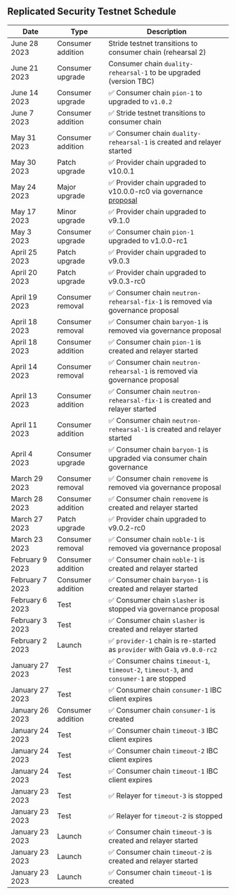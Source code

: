 ## Replicated Security Testnet Schedule

| Date            | Type              | Description                                                                                                                  |
| --------------- | ----------------- | ---------------------------------------------------------------------------------------------------------------------------- |
| June 28 2023    | Consumer addition | Stride testnet transitions to consumer chain (rehearsal 2)                                                                   |
| June 21 2023    | Consumer upgrade  | Consumer chain `duality-rehearsal-1` to be upgraded (version TBC)                                                            |
| June 14 2023    | Consumer upgrade  | ✅ Consumer chain `pion-1` to upgraded to `v1.0.2`                                                                            |
| June 7 2023     | Consumer addition | ✅ Stride testnet transitions to consumer chain                                                                               |
| May 31 2023     | Consumer addition | ✅ Consumer chain `duality-rehearsal-1` is created and relayer started                                                        |
| May 30 2023     | Patch upgrade     | ✅ Provider chain upgraded to v10.0.1                                                                                         |
| May 24 2023     | Major upgrade     | ✅ Provider chain upgraded to v10.0.0-rc0 via governance [proposal](https://explorer.rs-testnet.polypore.xyz/provider/gov/30) |
| May 17 2023     | Minor upgrade     | ✅ Provider chain upgraded to v9.1.0                                                                                          |
| May 3    2023   | Consumer upgrade  | ✅ Consumer chain `pion-1` upgraded to v1.0.0-rc1                                                                             |
| April 25 2023   | Patch upgrade     | ✅ Provider chain upgraded to v9.0.3                                                                                          |
| April 20 2023   | Patch upgrade     | ✅ Provider chain upgraded to v9.0.3-rc0                                                                                      |
| April 19 2023   | Consumer removal  | ✅ Consumer chain `neutron-rehearsal-fix-1` is removed via governance proposal                                                |
| April 18 2023   | Consumer removal  | ✅ Consumer chain `baryon-1` is removed via governance proposal                                                               |
| April 18 2023   | Consumer addition | ✅ Consumer chain `pion-1` is created and relayer started                                                                     |
| April 14 2023   | Consumer removal  | ✅ Consumer chain `neutron-rehearsal-1` is removed via governance proposal                                                    |
| April 13 2023   | Consumer addition | ✅ Consumer chain `neutron-rehearsal-fix-1` is created and relayer started                                                    |
| April 11 2023   | Consumer addition | ✅ Consumer chain `neutron-rehearsal-1` is created and relayer started                                                        |
| April 4  2023   | Consumer upgrade  | ✅ Consumer chain `baryon-1` is upgraded via consumer chain governance                                                        |
| March 29 2023   | Consumer removal  | ✅ Consumer chain `removeme` is removed via governance proposal                                                               |
| March 28 2023   | Consumer addition | ✅ Consumer chain `removeme` is created and relayer started                                                                   |
| March 27 2023   | Patch upgrade     | ✅ Provider chain upgraded to v9.0.2-rc0                                                                                      |
| March 23 2023   | Consumer removal  | ✅ Consumer chain `noble-1` is removed via governance proposal                                                                |
| February 9 2023 | Consumer addition | ✅ Consumer chain `noble-1` is created and relayer started                                                                    |
| February 7 2023 | Consumer addition | ✅ Consumer chain `baryon-1` is created and relayer started                                                                   |
| February 6 2023 | Test              | ✅ Consumer chain `slasher` is stopped via governance proposal                                                                |
| February 3 2023 | Test              | ✅ Consumer chain `slasher` is created and relayer started                                                                    |
| February 2 2023 | Launch            | ✅ `provider-1` chain is re-started as `provider` with Gaia `v9.0.0-rc2`                                                      |
| January 27 2023 | Test              | ✅ Consumer chains `timeout-1`, `timeout-2`, `timeout-3`, and `consumer-1` are stopped                                        |
| January 27 2023 | Test              | ✅ Consumer chain `consumer-1` IBC client expires                                                                             |
| January 26 2023 | Consumer addition | ✅ Consumer chain `consumer-1` is created                                                                                     |
| January 24 2023 | Test              | ✅ Consumer chain `timeout-3` IBC client expires                                                                              |
| January 24 2023 | Test              | ✅ Consumer chain `timeout-2` IBC client expires                                                                              |
| January 24 2023 | Test              | ✅ Consumer chain `timeout-1` IBC client expires                                                                              |
| January 23 2023 | Test              | ✅ Relayer for `timeout-3` is stopped                                                                                         |
| January 23 2023 | Test              | ✅ Relayer for `timeout-2` is stopped                                                                                         |
| January 23 2023 | Launch            | ✅ Consumer chain `timeout-3` is created and relayer started                                                                  |
| January 23 2023 | Launch            | ✅ Consumer chain `timeout-2` is created and relayer started                                                                  |
| January 23 2023 | Launch            | ✅ Consumer chain `timeout-1` is created                                                                                      |

